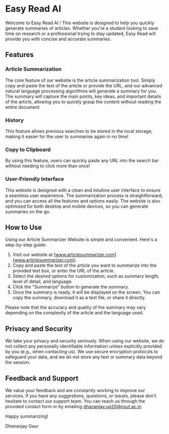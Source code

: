 # Easy Read AI

Welcome to Easy Read AI ! This website is designed to help you quickly generate summaries of articles.  Whether you're a student looking to save time on research or a professional trying to stay updated, 
Easy Read will provide you with concise and accurate summaries.

## Features

### Article Summarization

The core feature of our website is the article summarization tool. Simply copy and paste the text of the article or provide the URL, and our advanced natural language processing algorithms will generate a summary for you. The summary will capture the main points, key ideas, and important details of the article, allowing you to quickly grasp the content without reading the entire document.

### History
This feature allows previous searches to be stored in the local storage, making it easier for the user to summarise again in no time!

### Copy to Clipboard
By using this feature, users can quickly paste any URL into the search bar without needing to click more than once!

### User-Friendly Interface

This website is designed with a clean and intuitive user interface to ensure a seamless user experience. The summarization process is straightforward, and you can access all the features and options easily. The website is also optimized for both desktop and mobile devices, so you can generate summaries on the go.

## How to Use

Using our Article Summarizer Website is simple and convenient. Here's a step-by-step guide:

1. Visit our website at [www.articlesummarizer.com](www.articlesummarizer.com).
2. Copy and paste the text of the article you want to summarize into the provided text box, or enter the URL of the article.
3. Select the desired options for customization, such as summary length, level of detail, and language.
4. Click the "Summarize" button to generate the summary.
5. Once the summary is ready, it will be displayed on the screen. You can copy the summary, download it as a text file, or share it directly.

Please note that the accuracy and quality of the summary may vary depending on the complexity of the article and the language used.

## Privacy and Security

We take your privacy and security seriously. When using our website, we do not collect any personally identifiable information unless explicitly provided by you (e.g., when contacting us). We use secure encryption protocols to safeguard your data, and we do not store any text or summary data beyond the session.

## Feedback and Support

We value your feedback and are constantly working to improve our services. If you have any suggestions, questions, or issues, please don't hesitate to contact our support team. You can reach us through the provided contact form or by emailing dhananjay.ug20@nsut.ac.in.

Happy summarizing!

Dhananjay Gaur

